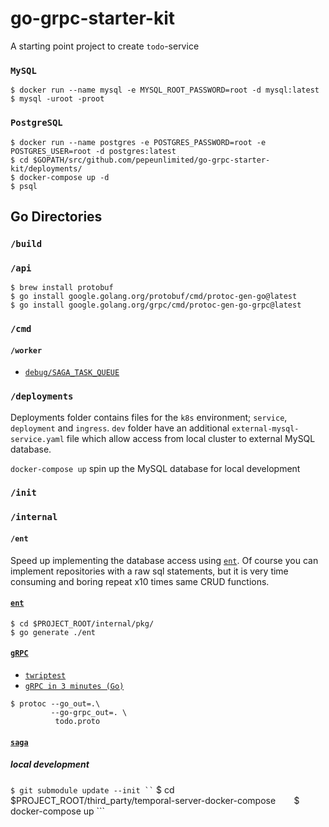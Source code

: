 # go-grpc-starter-kit

A starting point project to create `todo`-service

### `MySQL`

``` $ docker run --name mysql -e MYSQL_ROOT_PASSWORD=root -d mysql:latest ```  
``` $ mysql -uroot -proot  ```  

### `PostgreSQL`

``` $ docker run --name postgres -e POSTGRES_PASSWORD=root -e POSTGRES_USER=root -d postgres:latest ```  
``` $ cd $GOPATH/src/github.com/pepeunlimited/go-grpc-starter-kit/deployments/ ```  
``` $ docker-compose up -d ```  
``` $ psql ```  

## Go Directories

### `/build`

### `/api`
``` $ brew install protobuf ```  
``` $ go install google.golang.org/protobuf/cmd/protoc-gen-go@latest ```  
``` $ go install google.golang.org/grpc/cmd/protoc-gen-go-grpc@latest ```  

### `/cmd`


#### `/worker`
- [`debug/SAGA_TASK_QUEUE`](http://localhost:8088/namespaces/default/task-queues/SAGA_TASK_QUEUE)

### `/deployments`
Deployments folder contains files for the `k8s` environment; `service`, `deployment` and `ingress`. `dev` folder have an additional `external-mysql-service.yaml` file which allow access from local cluster to external MySQL database.  

`docker-compose up` spin up the MySQL database for local development 

### `/init`

### `/internal`

#### `/ent`
Speed up implementing the database access using [`ent`](https://github.com/facebookincubator/ent).
Of course you can implement repositories with a raw sql statements,
but it is very time consuming and boring repeat x10 times same CRUD functions.

#### [`ent`](https://github.com/facebookincubator/ent)
``` $ cd $PROJECT_ROOT/internal/pkg/ ```  
``` $ go generate ./ent ```  

#### [`gRPC`](https://grpc.io/docs/languages/go/quickstart/)

-   [`twriptest`](https://github.com/twitchtv/twirp/tree/master/internal/twirptest)
-   [`gRPC in 3 minutes (Go)`](https://go.googlesource.com/grpc-review/+/refs/heads/PR/570/examples/README.md)

``` 
$ protoc --go_out=.\ 
		 --go-grpc_out=. \
		  todo.proto
```   

#### [`saga`](https://github.com/temporalio/temporal)

##### local development
``` $ git submodule update --init ``
``` $ cd $PROJECT_ROOT/third_party/temporal-server-docker-compose ```  
``` $ docker-compose up ```